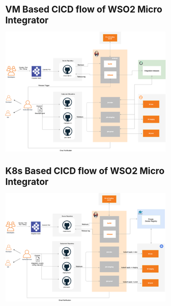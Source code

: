 # VM Based CICD flow of WSO2 Micro Integrator

![Architecture Diagram](images/architecture_vm.png)

# K8s Based CICD flow of WSO2 Micro Integrator

![Architecture Diagram](images/architecture_k8s.png)